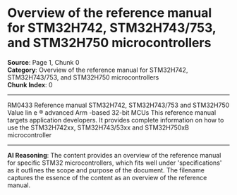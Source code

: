 # Overview of the reference manual for STM32H742, STM32H743/753, and STM32H750 microcontrollers

**Source**: Page 1, Chunk 0  
**Category**: Overview of the reference manual for STM32H742, STM32H743/753, and STM32H750 microcontrollers  
**Chunk Index**: 0

---

RM0433
Reference manual
STM32H742, STM32H743/753 and STM32H750 Value lin e
®
advanced Arm -based 32-bit MCUs
This reference manual targets application developers. It provides complete information on
how to use the STM32H742xx, STM32H743/53xx and STM32H750xB microcontroller

---

**AI Reasoning**: The content provides an overview of the reference manual for specific STM32 microcontrollers, which fits well under 'specifications' as it outlines the scope and purpose of the document. The filename captures the essence of the content as an overview of the reference manual.
